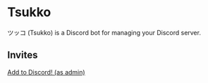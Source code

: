 # Tsukko
ツッコ (Tsukko) is a Discord bot for managing your Discord server.

## Invites

[Add to Discord! (as admin)](https://discord.com/api/oauth2/authorize?client_id=857643625928196137&permissions=8)
